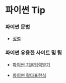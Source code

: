 # 파이썬 Tip

### 파이썬 문법

- [정렬](./conceptNote/sort.md)

### 파이썬 유용한 사이트 및 팁

- [파이썬 기본입력받기](https://velog.io/@dlrmwl15/파이썬-입력받기)

- [파이썬 람다표현식](https://dojang.io/mod/page/view.php?id=2359)